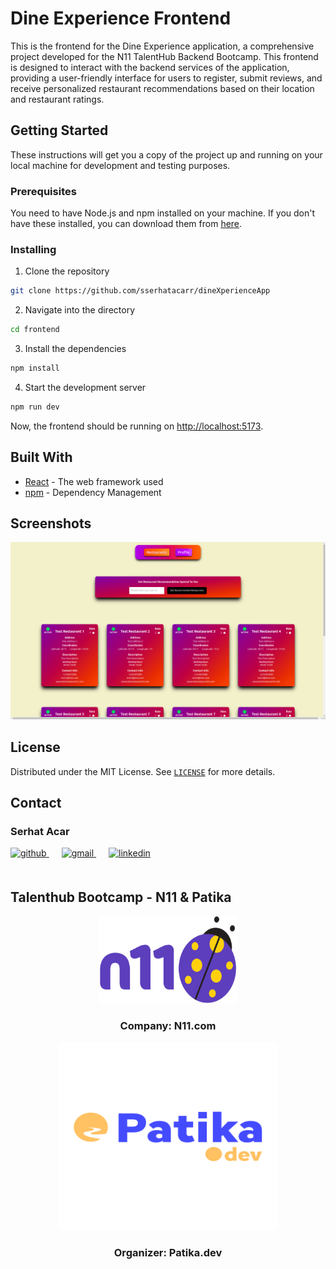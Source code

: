 # Dine Experience Frontend

This is the frontend for the Dine Experience application, a comprehensive project developed for the N11 TalentHub Backend Bootcamp. This frontend is designed to interact with the backend services of the application, providing a user-friendly interface for users to register, submit reviews, and receive personalized restaurant recommendations based on their location and restaurant ratings.

## Getting Started

These instructions will get you a copy of the project up and running on your local machine for development and testing purposes.

### Prerequisites

You need to have Node.js and npm installed on your machine. If you don't have these installed, you can download them from [here](https://nodejs.org/en/download/).

### Installing

1. Clone the repository
```bash
git clone https://github.com/sserhatacarr/dineXperienceApp
```

2. Navigate into the directory
```bash
cd frontend
```

3. Install the dependencies
```bash
npm install
```

4. Start the development server
```bash
npm run dev
```

Now, the frontend should be running on [http://localhost:5173](http://localhost:5173).

## Built With

* [React](https://reactjs.org/) - The web framework used
* [npm](https://www.npmjs.com/) - Dependency Management

## Screenshots

![Frontend Restaurants](./img/frontend_restaurants.png)

## License

Distributed under the MIT License. See [`LICENSE`](LICENSE) for more details.

<!-- CONTACT -->

## Contact

### Serhat Acar

<a href="https://github.com/sserhatacarr" target="_blank">
<img  src=https://img.shields.io/badge/github-%2324292e.svg?&style=for-the-badge&logo=github&logoColor=white alt=github style="margin-bottom: 20px;" />
</a>
<a href = "mailto:sserhatacarr@outlook.com?subject = Feedback&body = Message">
<img src=https://img.shields.io/badge/send-email-email?&style=for-the-badge&logo=microsoftoutlook&color=CD5C5C alt=gmail style="margin-bottom: 20px; margin-left:20px" />
</a>
<a href="https://linkedin.com/in/sserhatacarr" target="_blank">
<img src=https://img.shields.io/badge/linkedin-%231E77B5.svg?&style=for-the-badge&logo=linkedin&logoColor=white alt=linkedin style="margin-bottom: 20px; margin-left:20px" />
</a>  

## Talenthub Bootcamp - N11 & Patika

<div align="center">
  <a href="https://www.n11.com/">
    <img src="../img/n11-logo.png" alt="Logo" width="220" height="140">
  </a>

<h3 align="center">Company: N11.com</h3>
</div>

<div align="center">
  <a href="https://www.patika.dev/">
    <img src="../img/patika-logo.png" alt="Logo" width="350" height="300">
  </a>
<h3 align="center">Organizer: Patika.dev</h3>   
</div>